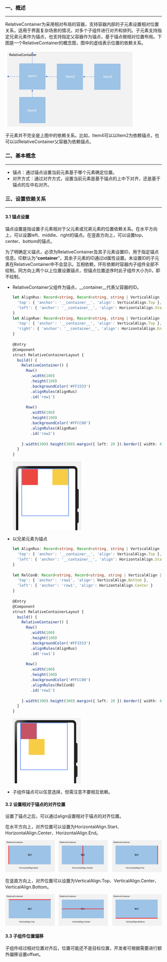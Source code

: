 ### 一、概述

---

RelativeContainer为采用相对布局的容器，支持容器内部的子元素设置相对位置关系，适用于界面复杂场景的情况，对多个子组件进行对齐和排列。子元素支持指定兄弟元素作为锚点，也支持指定父容器作为锚点，基于锚点做相对位置布局。下图是一个RelativeContainer的概念图，图中的虚线表示位置的依赖关系。

![img](img/24.png)

子元素并不完全是上图中的依赖关系。比如，Item4可以以Item2为依赖锚点，也可以以RelativeContainer父容器为依赖锚点。



### 二、基本概念

---

- 锚点：通过锚点设置当前元素基于哪个元素确定位置。
- 对齐方式：通过对齐方式，设置当前元素是基于锚点的上中下对齐，还是基于锚点的左中右对齐。



### 三、设置依赖关系

---

#### 3.1 锚点设置

锚点设置是指设置子元素相对于父元素或兄弟元素的位置依赖关系。在水平方向上，可以设置left、middle、right的锚点。在竖直方向上，可以设置top、center、bottom的锚点。

为了明确定义锚点，必须为RelativeContainer及其子元素设置ID，用于指定锚点信息。ID默认为“__container__”，其余子元素的ID通过id属性设置。未设置ID的子元素在RelativeContainer中不会显示。互相依赖，环形依赖时容器内子组件全部不绘制。同方向上两个以上位置设置锚点，但锚点位置逆序时此子组件大小为0，即不绘制。

- RelativeContainer父组件为锚点，__container__代表父容器的ID。

  ```typescript
  let AlignRus: Record<string, Record<string, string | VerticalAlign | HorizontalAlign>> = {
    'top': { 'anchor': '__container__', 'align': VerticalAlign.Top },
    'left': { 'anchor': '__container__', 'align': HorizontalAlign.Start }
  }
  let AlignRue: Record<string, Record<string, string | VerticalAlign | HorizontalAlign>> = {
    'top': { 'anchor': '__container__', 'align': VerticalAlign.Top },
    'right': { 'anchor': '__container__', 'align': HorizontalAlign.End }
  }
  
  @Entry
  @Component
  struct RelativeContainerLayout {
    build() {
      RelativeContainer() {
        Row()
          .width(100)
          .height(100)
          .backgroundColor('#FF3333')
          .alignRules(AlignRus)
          .id('row1')
  
        Row()
          .width(100)
          .height(100)
          .backgroundColor('#FFCC00')
          .alignRules(AlignRue)
          .id('row2')
  
      }.width(300).height(300).margin({ left: 20 }).border({ width: 4, color: '#6699FF' })
    }
  }
  ```

  <img src="img/image-20240715145143894.png" alt="image-20240715145143894" style="zoom:50%;" />

- 以兄弟元素为锚点

  ```typescript
  let AlignRus: Record<string, Record<string, string | VerticalAlign | HorizontalAlign>> = {
    'top': { 'anchor': '__container__', 'align': VerticalAlign.Top },
    'left': { 'anchor': '__container__', 'align': HorizontalAlign.Start }
  }
  
  let RelConB: Record<string, Record<string, string | VerticalAlign | HorizontalAlign>> = {
    'top': { 'anchor': 'row1', 'align': VerticalAlign.Bottom },
    'left': { 'anchor': 'row1', 'align': HorizontalAlign.Center }
  }
  
  @Entry
  @Component
  struct RelativeContainerLayout {
    build() {
      RelativeContainer() {
        Row()
          .width(100)
          .height(100)
          .backgroundColor('#FF3333')
          .alignRules(AlignRus)
          .id('row1')
  
        Row()
          .width(100)
          .height(100)
          .backgroundColor('#FFCC00')
          .alignRules(RelConB)
          .id('row2')
  
      }.width(300).height(300).margin({ left: 20 }).border({ width: 4, color: '#6699FF' })
    }
  }
  ```

  <img src="img/image-20240715145618396.png" alt="image-20240715145618396" style="zoom:50%;" />

- 子组件锚点可以任意选择，但需注意不要相互依赖。

#### 3.2 设置相对于锚点的对齐位置

设置了锚点之后，可以通过align设置相对于锚点的对齐位置。

在水平方向上，对齐位置可以设置为HorizontalAlign.Start、HorizontalAlign.Center、HorizontalAlign.End。

![img](img/25.png)

在竖直方向上，对齐位置可以设置为VerticalAlign.Top、VerticalAlign.Center、VerticalAlign.Bottom。

![img](img/26.png)

#### 3.3 子组件位置偏移

子组件经过相对位置对齐后，位置可能还不是目标位置，开发者可根据需要进行额外偏移设置offset。

```typescript
```





































































